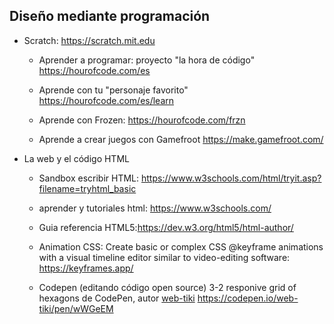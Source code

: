 
## Diseño mediante programación 

* Scratch: https://scratch.mit.edu

  -  Aprender a programar: proyecto "la hora de código" https://hourofcode.com/es

  - Aprende con tu "personaje favorito" https://hourofcode.com/es/learn

  - Aprende con Frozen: https://hourofcode.com/frzn 
 
  - Aprende a crear juegos con Gamefroot https://make.gamefroot.com/
  
* La web y el código HTML 
  
  - Sandbox escribir HTML: https://www.w3schools.com/html/tryit.asp?filename=tryhtml_basic

   - aprender y tutoriales html: https://www.w3schools.com/ 
   
   - Guia referencia HTML5:https://dev.w3.org/html5/html-author/

   - Animation CSS: Create basic or complex CSS @keyframe animations with a visual timeline editor similar to video-editing software: https://keyframes.app/ 

  - Codepen (editando código open source) 3-2 responive grid of hexagons de CodePen, autor [web-tiki](https://codepen.io/web-tiki) https://codepen.io/web-tiki/pen/wWGeEM 
